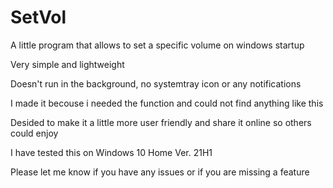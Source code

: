 # SetVol
A little program that allows to set a specific volume on windows startup

Very simple and lightweight

Doesn't run in the background, no systemtray icon or any notifications


I made it becouse i needed the function and could not find anything like this

Desided to make it a little more user friendly and share it online so others could enjoy



I have tested this on Windows 10 Home Ver. 21H1


Please let me know if you have any issues or if you are missing a feature

